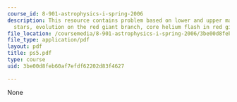 ```yaml
---
course_id: 8-901-astrophysics-i-spring-2006
description: This resource contains problem based on lower and upper main sequence
  stars, evolution on the red giant branch, core helium flash in red giants.
file_location: /coursemedia/8-901-astrophysics-i-spring-2006/3be00d8feb60af7efdf62202d83f4627_ps5.pdf
file_type: application/pdf
layout: pdf
title: ps5.pdf
type: course
uid: 3be00d8feb60af7efdf62202d83f4627

---
```

None